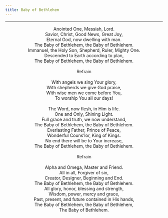 ```yaml
---
title: Baby of Bethlehem
---
```


---
<center>
Anointed One, Messiah, Lord.<br/>
Savior, Christ, Good News, Great Joy,<br/>
Eternal God, now dwelling with man.<br/>
The Baby of Bethlehem, the Baby of Bethlehem.<br/>
Immanuel, the Holy Son, Shepherd, Ruler, Mighty One.<br/>
Descended to Earth according to plan,<br/>
The Baby of Bethlehem, the Baby of Bethlehem.<br/>
<br/>
Refrain<br/>
<br/>
With angels we sing Your glory,<br/>
With shepherds we give God praise,<br/>
With wise men we come before You,<br/>
To worship You all our days!<br/>
<br/>
The Word, now flesh, in Him is life.<br/>
One and Only, Shining Light.<br/>
Full grace and truth, we now understand,<br/>
The Baby of Bethlehem, the Baby of Bethlehem.<br/>
Everlasting Father, Prince of Peace,<br/>
Wonderful Couns’lor, King of Kings.<br/>
No end there will be to Your increase,<br/>
The Baby of Bethlehem, the Baby of Bethlehem.<br/>
<br/>
Refrain<br/>
<br/>
Alpha and Omega, Master and Friend.<br/>
All in all, Forgiver of sin,<br/>
Creator, Designer, Beginning and End.<br/>
The Baby of Bethlehem, the Baby of Bethlehem.<br/>
All glory, honor, blessing and strength,<br/>
Wisdom, power, mercy and grace,<br/>
Past, present, and future contained in His hands,<br/>
The Baby of Bethlehem, the Baby of Bethlehem,<br/>
The Baby of Bethlehem.
</center>